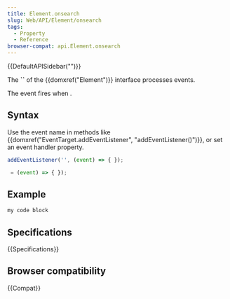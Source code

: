 ```yaml
---
title: Element.onsearch
slug: Web/API/Element/onsearch
tags:
  - Property
  - Reference
browser-compat: api.Element.onsearch
---
```

{{DefaultAPISidebar("")}}

The **``** of the {{domxref("Element")}} interface processes  events.

The  event fires when .

## Syntax

Use the event name in methods like {{domxref("EventTarget.addEventListener", "addEventListener()")}}, or set an event handler property.

```js
addEventListener('', (event) => { });

 = (event) => { });
```

## Example

```js
my code block
```

## Specifications

{{Specifications}}

## Browser compatibility

{{Compat}}

